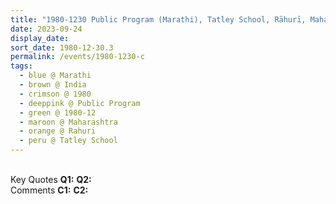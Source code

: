 ```yaml
---
title: "1980-1230 Public Program (Marathi), Tatley School, Rāhurī, Maharashtra, India"
date: 2023-09-24
display_date: 
sort_date: 1980-12-30.3
permalink: /events/1980-1230-c
tags:
  - blue @ Marathi
  - brown @ India
  - crimson @ 1980
  - deeppink @ Public Program
  - green @ 1980-12
  - maroon @ Maharashtra
  - orange @ Rahuri
  - peru @ Tatley School
---
```


<br>

<wave-list>
  <list-title color="DarkSeaGreen" width="55">Key Quotes</list-title>
  <list-item color="BlanchedAlmond" width="280"><b>Q1:</b> <i></i></list-item>
  <list-item color="Lavender" width="280"><b>Q2:</b> <i></i></list-item>
</wave-list>

<br>

<wave-list>
  <list-title color="DarkSeaGreen" width="55">Comments</list-title>
  <list-item color="BlanchedAlmond" width="280"><b>C1:</b> <i></i></list-item>
  <list-item color="Lavender" width="280"><b>C2:</b> <i></i></list-item>
</wave-list>
